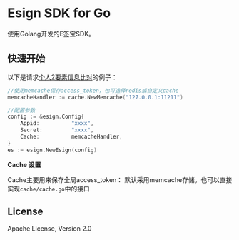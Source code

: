 # Esign SDK for Go

使用Golang开发的E签宝SDK。

## 快速开始

以下是请求[个人2要素信息比对](http://open.esign.cn/docs/identity/信息比对/个人2要素信息比对.html)的例子：

```go
//使用memcache保存access_token，也可选择redis或自定义cache
memcacheHandler := cache.NewMemcache("127.0.0.1:11211")

//配置参数
config := &esign.Config{
	Appid:          "xxxx",
	Secret:         "xxxx",
	Cache:          memcacheHandler,
}
es := esign.NewEsign(config)


```

**Cache 设置**

Cache主要用来保存全局access_token：
默认采用memcache存储。也可以直接实现`cache/cache.go`中的接口

## License

Apache License, Version 2.0
